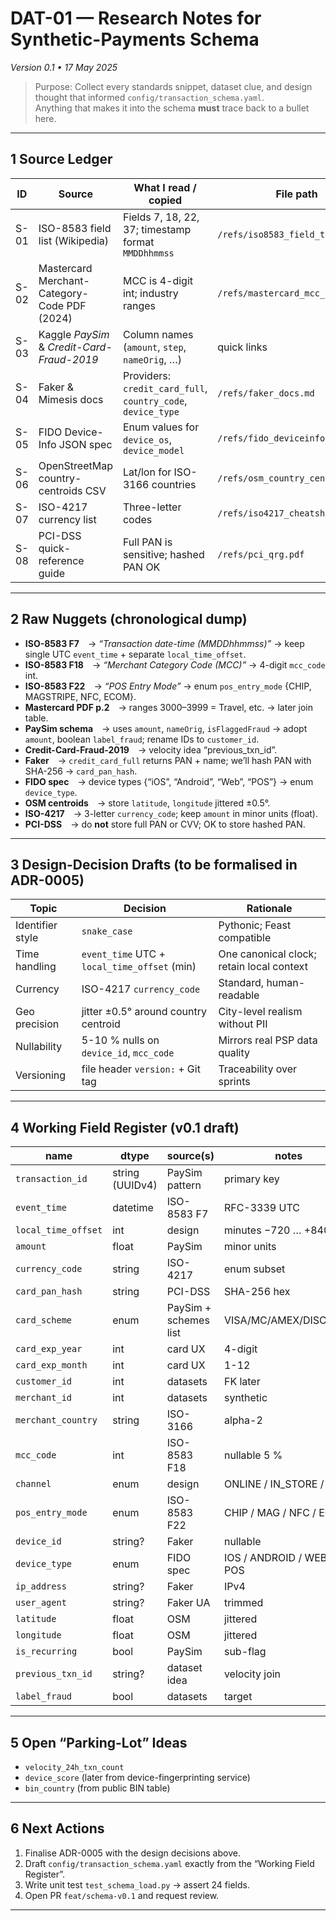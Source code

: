 # DAT-01 — Research Notes for Synthetic-Payments Schema  
_Version 0.1 • 17 May 2025_

> Purpose: Collect every standards snippet, dataset clue, and design thought that
> informed `config/transaction_schema.yaml`.  
> Anything that makes it into the schema **must** trace back to a bullet here.

---

## 1  Source Ledger

| ID   | Source                                       | What I read / copied                                         | File path                         |
|------|----------------------------------------------|--------------------------------------------------------------|-----------------------------------|
| S-01 | ISO-8583 field list (Wikipedia)              | Fields 7, 18, 22, 37; timestamp format `MMDDhhmmss`          | `/refs/iso8583_field_table.md`    |
| S-02 | Mastercard Merchant-Category-Code PDF (2024) | MCC is 4-digit int; industry ranges                          | `/refs/mastercard_mcc_2024.pdf`   |
| S-03 | Kaggle *PaySim* & *Credit-Card-Fraud-2019*   | Column names (`amount`, `step`, `nameOrig`, …)               | quick links                       |
| S-04 | Faker & Mimesis docs                         | Providers: `credit_card_full`, `country_code`, `device_type` | `/refs/faker_docs.md`             |
| S-05 | FIDO Device-Info JSON spec                   | Enum values for `device_os`, `device_model`                  | `/refs/fido_deviceinfo.json`      |
| S-06 | OpenStreetMap country-centroids CSV          | Lat/lon for ISO-3166 countries                               | `/refs/osm_country_centroids.csv` |
| S-07 | ISO-4217 currency list                       | Three-letter codes                                           | `/refs/iso4217_cheatsheet.md`     |
| S-08 | PCI-DSS quick-reference guide                | Full PAN is sensitive; hashed PAN OK                         | `/refs/pci_qrg.pdf`               |


---

## 2  Raw Nuggets (chronological dump)

* **ISO-8583 F7** → _“Transaction date-time (MMDDhhmmss)”_ → keep single UTC `event_time` + separate `local_time_offset`.
* **ISO-8583 F18** → _“Merchant Category Code (MCC)”_ → 4-digit `mcc_code` int.
* **ISO-8583 F22** → _“POS Entry Mode”_ → enum `pos_entry_mode` {CHIP, MAGSTRIPE, NFC, ECOM}.
* **Mastercard PDF p.2** → ranges 3000–3999 = Travel, etc. → later join table.
* **PaySim schema** → uses `amount`, `nameOrig`, `isFlaggedFraud` → adopt `amount`, boolean `label_fraud`; rename IDs to `customer_id`.
* **Credit-Card-Fraud-2019** → velocity idea “previous_txn_id”.
* **Faker** → `credit_card_full` returns PAN + name; we’ll hash PAN with SHA-256 → `card_pan_hash`.
* **FIDO spec** → device types {“iOS”, “Android”, “Web”, “POS”} → enum `device_type`.
* **OSM centroids** → store `latitude`, `longitude` jittered ±0.5°.
* **ISO-4217** → 3-letter `currency_code`; keep `amount` in minor units (float).
* **PCI-DSS** → do **not** store full PAN or CVV; OK to store hashed PAN.

---

## 3  Design-Decision Drafts (to be formalised in ADR-0005)

| Topic            | Decision                                     | Rationale                                 |
|------------------|----------------------------------------------|-------------------------------------------|
| Identifier style | `snake_case`                                 | Pythonic; Feast compatible                |
| Time handling    | `event_time` UTC + `local_time_offset` (min) | One canonical clock; retain local context |
| Currency         | ISO-4217 `currency_code`                     | Standard, human-readable                  |
| Geo precision    | jitter ±0.5° around country centroid         | City-level realism without PII            |
| Nullability      | 5-10 % nulls on `device_id`, `mcc_code`      | Mirrors real PSP data quality             |
| Versioning       | file header `version:` + Git tag             | Traceability over sprints                 |


---

## 4  Working Field Register (v0.1 draft)

| name                | dtype           | source(s)             | notes                     |
|---------------------|-----------------|-----------------------|---------------------------|
| `transaction_id`    | string (UUIDv4) | PaySim pattern        | primary key               |
| `event_time`        | datetime        | ISO-8583 F7           | RFC-3339 UTC              |
| `local_time_offset` | int             | design                | minutes −720 … +840       |
| `amount`            | float           | PaySim                | minor units               |
| `currency_code`     | string          | ISO-4217              | enum subset               |
| `card_pan_hash`     | string          | PCI-DSS               | SHA-256 hex               |
| `card_scheme`       | enum            | PaySim + schemes list | VISA/MC/AMEX/DISCOVER     |
| `card_exp_year`     | int             | card UX               | 4-digit                   |
| `card_exp_month`    | int             | card UX               | 1-12                      |
| `customer_id`       | int             | datasets              | FK later                  |
| `merchant_id`       | int             | datasets              | synthetic                 |
| `merchant_country`  | string          | ISO-3166              | alpha-2                   |
| `mcc_code`          | int             | ISO-8583 F18          | nullable 5 %              |
| `channel`           | enum            | design                | ONLINE / IN_STORE / ATM   |
| `pos_entry_mode`    | enum            | ISO-8583 F22          | CHIP / MAG / NFC / ECOM   |
| `device_id`         | string?         | Faker                 | nullable                  |
| `device_type`       | enum            | FIDO spec             | IOS / ANDROID / WEB / POS |
| `ip_address`        | string?         | Faker                 | IPv4                      |
| `user_agent`        | string?         | Faker UA              | trimmed                   |
| `latitude`          | float           | OSM                   | jittered                  |
| `longitude`         | float           | OSM                   | jittered                  |
| `is_recurring`      | bool            | PaySim                | sub-flag                  |
| `previous_txn_id`   | string?         | dataset idea          | velocity join             |
| `label_fraud`       | bool            | datasets              | target                    |


---

## 5  Open “Parking-Lot” Ideas

* `velocity_24h_txn_count`
* `device_score` (later from device-fingerprinting service)
* `bin_country` (from public BIN table)

---

## 6  Next Actions

1. Finalise ADR-0005 with the design decisions above.  
2. Draft `config/transaction_schema.yaml` exactly from the “Working Field Register”.  
3. Write unit test `test_schema_load.py` → assert 24 fields.  
4. Open PR `feat/schema-v0.1` and request review.

---

